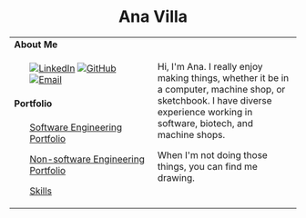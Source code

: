 <h1 align="center">Ana Villa</h1>
<table>
  <tbody>
    <tr>
      <td><b>About Me</b></td>
      <td width="50%" rowspan="4">
        <p>Hi, I'm Ana. I really enjoy making things, whether it be in a computer, machine shop, or sketchbook. I have diverse experience working in software, biotech, and machine shops.</p>
        <p>When I'm not doing those things, you can find me drawing.</p>
      </td>
    </tr>
    <tr>
      <td>
        <ul>
          <a href="https://www.linkedin.com/in/ana-villa-03817367/"><img src="https://img.shields.io/badge/LinkedIn-0077B5?style=for-the-badge&logo=linkedin&logoColor=white" alt="LinkedIn"></a>
          <a href="https://github.com/Avillameza/"><img src="https://img.shields.io/badge/GitHub-100000?style=for-the-badge&logo=github&logoColor=white" alt="GitHub"></a>
          <a href="mailto:villameza.ana@gmail.com"><img src="https://img.shields.io/badge/Email-8a241e?style=for-the-badge&logo=gmail&logoColor=white" alt="Email"></a>
        </ul>
      </td>
    </tr>
    <tr><td><b>Portfolio</b></td></tr>
    <tr>
      <td width="50%">
        <ul>
          <p><a href="./Pages/projects.md">Software Engineering Portfolio</a></p>
          <p><a href="https://villaanaengineering.files.wordpress.com/2018/05/ana-villa_engineering-portfolio.pdf">Non-software Engineering Portfolio</p>
          <p><a href="./Pages/qualifications.md">Skills</a></p>
        </ul>
      </td>
    </tr>
  </tbody>
</table>